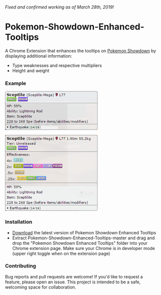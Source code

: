 _Fixed and confirmed working as of March 28th, 2019!_

# Pokemon-Showdown-Enhanced-Tooltips
A Chrome Extension that enhances the tooltips on [Pokemon Showdown](http://play.pokemonshowdown.com/)  by displaying additional information:

- Type weaknesses and respective multipliers
- Height and weight

### Example
![Screenshot](/screenshots/screenshot-PS.png)

![Screenshot](/screenshots/screenshot-PSET.png)

### Installation
- [Download](https://github.com/rowin1/Pokemon-Showdown-Enhanced-Tooltips/archive/master.zip) the latest version of Pokemon Showdown Enhanced Tooltips
- Extract Pokemon-Showdown-Enhanced-Tooltips-master and drag and drop the "Pokemon Showdown Enhanced Tooltips" folder into your Chrome extension page. Make sure your Chrome is in developer mode (upper right toggle when on the extension page)

### Contributing
Bug reports and pull requests are welcome!  If you'd like to request a feature, please open an issue.  This project is intended to be a safe, welcoming space for collaboration. 
